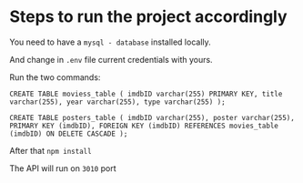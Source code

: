 # Steps to run the project accordingly

You need to have a `mysql - database` installed locally.

And change in `.env` file current credentials with yours.

Run the two commands:

`CREATE TABLE moviess_table (
imdbID varchar(255) PRIMARY KEY,
title varchar(255),
year varchar(255),
type varchar(255)
);`

`CREATE TABLE posters_table (
imdbID varchar(255),
poster varchar(255),  
PRIMARY KEY (imdbID),
FOREIGN KEY (imdbID)
REFERENCES movies_table (imdbID)
ON DELETE CASCADE
);`

After that `npm install`

The API will run on `3010` port



